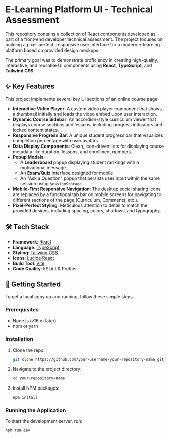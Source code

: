 # E-Learning Platform UI - Technical Assessment

This repository contains a collection of React components developed as part of a front-end developer technical assessment. The project focuses on building a pixel-perfect, responsive user interface for a modern e-learning platform based on provided design mockups.

The primary goal was to demonstrate proficiency in creating high-quality, interactive, and reusable UI components using **React**, **TypeScript**, and **Tailwind CSS**.


## ✨ Key Features

This project implements several key UI sections of an online course page:

*   **Interactive Video Player**: A custom video player component that shows a thumbnail initially and loads the video embed upon user interaction.
*   **Dynamic Course Sidebar**: An accordion-style curriculum viewer that displays course sections and lessons, including progress indicators and locked content states.
*   **Responsive Progress Bar**: A unique student progress bar that visualizes completion percentage with user avatars.
*   **Data Display Components**: Clean, icon-driven lists for displaying course metadata like duration, lessons, and enrollment numbers.
*   **Popup Modals**:
    *   A **Leaderboard** popup displaying student rankings with a motivational message.
    *   An **Exam/Quiz** interface designed for mobile.
    *   An "Ask a Question" popup that persists user input within the same session using `sessionStorage`.
*   **Mobile-First Responsive Navigation**: The desktop social sharing icons are replaced by a functional tab bar on mobile screens for navigating to different sections of the page (Curriculum, Comments, etc.).
*   **Pixel-Perfect Styling**: Meticulous attention to detail to match the provided designs, including spacing, colors, shadows, and typography.

## 🛠️ Tech Stack

*   **Framework**: [React](https://reactjs.org/)
*   **Language**: [TypeScript](https://www.typescriptlang.org/)
*   **Styling**: [Tailwind CSS](https://tailwindcss.com/)
*   **Icons**: [Lucide React](https://lucide.dev/)
*   **Build Tool**: [Vite](https://vitejs.dev/) 
*   **Code Quality**: ESLint & Prettier

## 🚀 Getting Started

To get a local copy up and running, follow these simple steps.

### Prerequisites

*   Node.js (v16 or later)
*   npm or yarn

### Installation

1.  Clone the repo:
    ```sh
    git clone https://github.com/your-username/your-repository-name.git
    ```
2.  Navigate to the project directory:
    ```sh
    cd your-repository-name
    ```
3.  Install NPM packages:
    ```sh
    npm install
    ```

### Running the Application

To start the development server, run:

```sh
npm run dev
